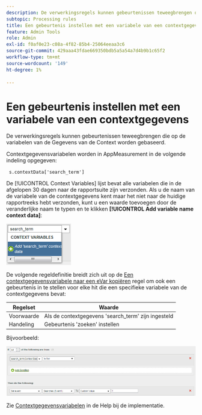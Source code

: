 ```yaml
---
description: De verwerkingsregels kunnen gebeurtenissen teweegbrengen die op de variabelen van de Gegevens van de Context worden gebaseerd.
subtopic: Processing rules
title: Een gebeurtenis instellen met een variabele van een contextgegevens
feature: Admin Tools
role: Admin
exl-id: f0af0e23-c08a-4f82-85b4-25064eeaa3c6
source-git-commit: 429aaa43fdae669350bdb5a5a54a7d4b9b1c65f2
workflow-type: tm+mt
source-wordcount: '149'
ht-degree: 1%

---
```


# Een gebeurtenis instellen met een variabele van een contextgegevens

De verwerkingsregels kunnen gebeurtenissen teweegbrengen die op de variabelen van de Gegevens van de Context worden gebaseerd.

Contextgegevensvariabelen worden in AppMeasurement in de volgende indeling opgegeven:

```
 s.contextData['search_term']
```

De [!UICONTROL Context Variables] lijst bevat alle variabelen die in de afgelopen 30 dagen naar de rapportsuite zijn verzonden. Als u de naam van de variabele van de contextgegevens kent maar het niet naar de huidige rapportreeks hebt verzonden, kunt u een waarde toevoegen door de veranderlijke naam te typen en te klikken **[!UICONTROL Add variable name context data]**:

![](assets/add-context-variable.png)

De volgende regeldefinitie breidt zich uit op de [Een contextgegevensvariabele naar een eVar kopiëren](/help/admin/admin/c-manage-report-suites/c-edit-report-suites/general/c-processing-rules/processing-rules-examples/processing-rules-copy-context-data.md) regel om ook een gebeurtenis in te stellen voor elke hit die een specifieke variabele van de contextgegevens bevat:

| Regelset | Waarde |
|---|---|
| Voorwaarde | Als de contextgegevens &#39;search_term&#39; zijn ingesteld |
| Handeling | Gebeurtenis &#39;zoeken&#39; instellen |

Bijvoorbeeld:

![](assets/processing_rule_set_event.png)

Zie [Contextgegevensvariabelen](https://experienceleague.adobe.com/docs/analytics/implementation/vars/page-vars/contextdata.html?lang=nl-NL) in de Help bij de implementatie.
